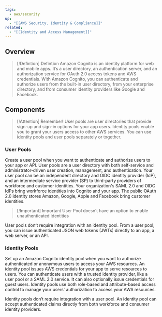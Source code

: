 ```yaml
---
tags:
  - aws/security
up:
  - "[[AWS Security, Identity & Compliance]]"
related:
  - "[[Identity and Access Management]]"
---
```

## Overview

>[!Defintion] Defintion
>Amazon Cognito is an identity platform for web and mobile apps. It’s a user directory, an authentication server, and an authorization service for OAuth 2.0 access tokens and AWS credentials. With Amazon Cognito, you can authenticate and authorize users from the built-in user directory, from your enterprise directory, and from consumer identity providers like Google and Facebook.

## Components


> [!Attention] Remember!
> User pools are user directories that provide sign-up and sign-in options for your app users. Identity pools enable you to grant your users access to other AWS services. You can use identity pools and user pools separately or together.

### User Pools

Create a user pool when you want to authenticate and authorize users to your app or API. User pools are a user directory with both self-service and administrator-driven user creation, management, and authentication. Your user pool can be an independent directory and OIDC identity provider (IdP), and an intermediate service provider (SP) to third-party providers of workforce and customer identities. Your organization's SAML 2.0 and OIDC IdPs bring workforce identities into Cognito and your app. The public OAuth 2.0 identity stores Amazon, Google, Apple and Facebook bring customer identities.


> [!Important] Important
> User Pool doesn’t have an option to enable unauthenticated identities


User pools don’t require integration with an identity pool. From a user pool, you can issue authenticated JSON web tokens (JWTs) directly to an app, a web server, or an API.

### Identity Pools

Set up an Amazon Cognito identity pool when you want to authorize authenticated or anonymous users to access your AWS resources. An identity pool issues AWS credentials for your app to serve resources to users. You can authenticate users with a trusted identity provider, like a user pool or a SAML 2.0 service. It can also optionally issue credentials for guest users. Identity pools use both role-based and attribute-based access control to manage your users’ authorization to access your AWS resources.

Identity pools don’t require integration with a user pool. An identity pool can accept authenticated claims directly from both workforce and consumer identity providers.


